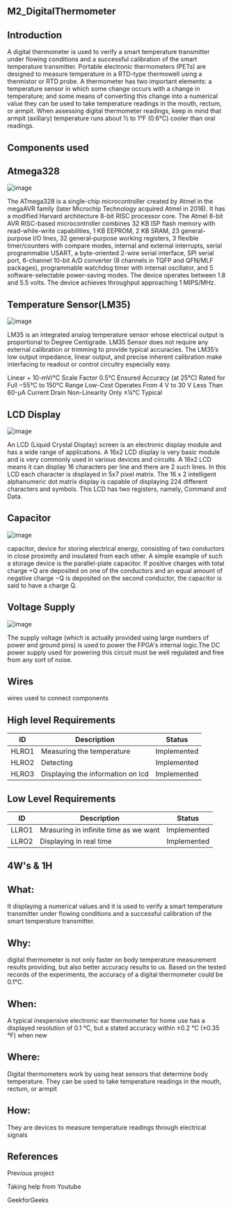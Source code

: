## M2_DigitalThermometer

## Introduction

A digital thermometer is used to verify a smart temperature transmitter under flowing conditions and a successful calibration of the smart temperature transmitter. Portable electronic thermometers (PETs) are designed to measure temperature in a RTD-type thermowell using a thermistor or RTD probe. A thermometer has two important elements: a temperature sensor in which some change occurs with a change in temperature; and some means of converting this change into a numerical value they can be used to take temperature readings in the mouth, rectum, or armpit. When assessing digital thermometer readings, keep in mind that armpit (axillary) temperature runs about ½ to 1°F (0.6°C) cooler than oral readings.

## Components used

## Atmega328

![image](https://user-images.githubusercontent.com/102678112/163954644-fcb0cd45-8c13-4809-91fd-c79474c7d336.png)


The ATmega328 is a single-chip microcontroller created by Atmel in the megaAVR family (later Microchip Technology acquired Atmel in 2016). It has a modified Harvard architecture 8-bit RISC processor core.
The Atmel 8-bit AVR RISC-based microcontroller combines 32 KB ISP flash memory with read-while-write capabilities, 1 KB EEPROM, 2 KB SRAM, 23 general-purpose I/O lines, 32 general-purpose working registers, 3 flexible timer/counters with compare modes, internal and external interrupts, serial programmable USART, a byte-oriented 2-wire serial interface, SPI serial port, 6-channel 10-bit A/D converter (8 channels in TQFP and QFN/MLF packages), programmable watchdog timer with internal oscillator, and 5 software-selectable power-saving modes. The device operates between 1.8 and 5.5 volts. The device achieves throughput approaching 1 MIPS/MHz.

## Temperature Sensor(LM35)

![image](https://user-images.githubusercontent.com/102678112/163954781-af85ea33-358f-4e8f-a099-df31c9057288.png)


LM35 is an integrated analog temperature sensor whose electrical output is proportional to Degree Centigrade. LM35 Sensor does not require any external calibration or trimming to provide typical accuracies. The LM35’s low output impedance, linear output, and precise inherent calibration make interfacing to readout or control circuitry especially easy.

Linear + 10-mV/°C Scale Factor
0.5°C Ensured Accuracy (at 25°C)
Rated for Full −55°C to 150°C Range
Low-Cost
Operates From 4 V to 30 V
Less Than 60-μA Current Drain
Non-Linearity Only ±¼°C Typical

## LCD Display

![image](https://user-images.githubusercontent.com/102678112/163954896-690cc3ce-3336-4f74-bf88-a95944379a80.png)

An LCD (Liquid Crystal Display) screen is an electronic display module and has a wide range of applications. A 16x2 LCD display is very basic module and is very commonly used in various devices and circuits. A 16x2 LCD means it can display 16 characters per line and there are 2 such lines. In this LCD each character is displayed in 5x7 pixel matrix. The 16 x 2 intelligent alphanumeric dot matrix display is capable of displaying 224 different characters and symbols. This LCD has two registers, namely, Command and Data.

## Capacitor

![image](https://user-images.githubusercontent.com/102678112/163955023-1caa14ed-371c-4bac-b4ef-a695a6be76c0.png)


capacitor, device for storing electrical energy, consisting of two conductors in close proximity and insulated from each other. A simple example of such a storage device is the parallel-plate capacitor. If positive charges with total charge +Q are deposited on one of the conductors and an equal amount of negative charge −Q is deposited on the second conductor, the capacitor is said to have a charge Q.

## Voltage Supply

![image](https://user-images.githubusercontent.com/102678112/163955168-4d3bde3a-40a1-4006-95cc-99fdf05407f6.png)


The supply voltage (which is actually provided using large numbers of power and ground pins) is used to power the FPGA's internal logic.The DC power supply used for powering this circuit must be well regulated and free from any sort of noise.

## Wires

wires used to connect components

## High level Requirements

| ID    | Description          | Status              |
|-------|----------------------|---------------------|
| HLRO1 | Measuring the temperature | Implemented |
| HLRO2 | Detecting | Implemented |
| HLRO3 | Displaying the information on lcd | Implemented |

## Low Level Requirements

| ID      | Description      | Status     |
|---------|------------------|------------|
| LLRO1 | Mrasuring in infinite time as we want | Implemented |
| LLRO2 | Displaying in real time | Implemented |

## 4W's & 1H

## What:
It displaying a numerical values and it is used to verify a smart temperature transmitter under flowing conditions and a successful calibration of the smart temperature transmitter.

## Why:

digital thermometer is not only faster on body temperature measurement results providing, but also better accuracy results to us. Based on the tested records of the experiments, the accuracy of a digital thermometer could be 0.1℃.

## When:

A typical inexpensive electronic ear thermometer for home use has a displayed resolution of 0.1 °C, but a stated accuracy within ±0.2 °C (±0.35 °F) when new

## Where:

Digital thermometers work by using heat sensors that determine body temperature. They can be used to take temperature readings in the mouth, rectum, or armpit

## How:

They are devices to measure temperature readings through electrical signals

## References

Previous project 

Taking help from Youtube

GeekforGeeks
